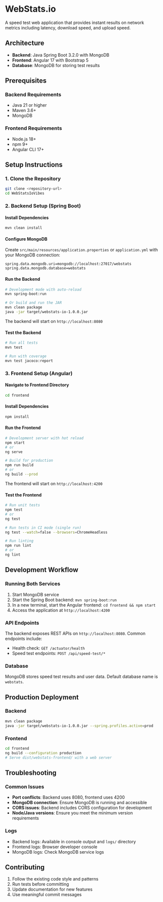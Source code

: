 # WebStats.io

A speed test web application that provides instant results on network metrics including latency, download speed, and upload speed.

## Architecture

- **Backend**: Java Spring Boot 3.2.0 with MongoDB
- **Frontend**: Angular 17 with Bootstrap 5
- **Database**: MongoDB for storing test results

## Prerequisites

### Backend Requirements
- Java 21 or higher
- Maven 3.6+
- MongoDB

### Frontend Requirements
- Node.js 18+ 
- npm 9+
- Angular CLI 17+

## Setup Instructions

### 1. Clone the Repository
```bash
git clone <repository-url>
cd WebStatsIoVibes
```

### 2. Backend Setup (Spring Boot)

#### Install Dependencies
```bash
mvn clean install
```

#### Configure MongoDB
Create `src/main/resources/application.properties` or `application.yml` with your MongoDB connection:
```properties
spring.data.mongodb.uri=mongodb://localhost:27017/webstats
spring.data.mongodb.database=webstats
```

#### Run the Backend
```bash
# Development mode with auto-reload
mvn spring-boot:run

# Or build and run the JAR
mvn clean package
java -jar target/webstats-io-1.0.0.jar
```

The backend will start on `http://localhost:8080`

#### Test the Backend
```bash
# Run all tests
mvn test

# Run with coverage
mvn test jacoco:report
```

### 3. Frontend Setup (Angular)

#### Navigate to Frontend Directory
```bash
cd frontend
```

#### Install Dependencies
```bash
npm install
```

#### Run the Frontend
```bash
# Development server with hot reload
npm start
# or
ng serve

# Build for production
npm run build
# or
ng build --prod
```

The frontend will start on `http://localhost:4200`

#### Test the Frontend
```bash
# Run unit tests
npm test
# or
ng test

# Run tests in CI mode (single run)
ng test --watch=false --browsers=ChromeHeadless

# Run linting
npm run lint
# or
ng lint
```

## Development Workflow

### Running Both Services
1. Start MongoDB service
2. Start the Spring Boot backend: `mvn spring-boot:run`
3. In a new terminal, start the Angular frontend: `cd frontend && npm start`
4. Access the application at `http://localhost:4200`

### API Endpoints
The backend exposes REST APIs on `http://localhost:8080`. Common endpoints include:
- Health check: `GET /actuator/health`
- Speed test endpoints: `POST /api/speed-test/*`

### Database
MongoDB stores speed test results and user data. Default database name is `webstats`.

## Production Deployment

### Backend
```bash
mvn clean package
java -jar target/webstats-io-1.0.0.jar --spring.profiles.active=prod
```

### Frontend
```bash
cd frontend
ng build --configuration production
# Serve dist/webstats-frontend/ with a web server
```

## Troubleshooting

### Common Issues
- **Port conflicts**: Backend uses 8080, frontend uses 4200
- **MongoDB connection**: Ensure MongoDB is running and accessible
- **CORS issues**: Backend includes CORS configuration for development
- **Node/Java versions**: Ensure you meet the minimum version requirements

### Logs
- Backend logs: Available in console output and `logs/` directory
- Frontend logs: Browser developer console
- MongoDB logs: Check MongoDB service logs

## Contributing

1. Follow the existing code style and patterns
2. Run tests before committing
3. Update documentation for new features
4. Use meaningful commit messages